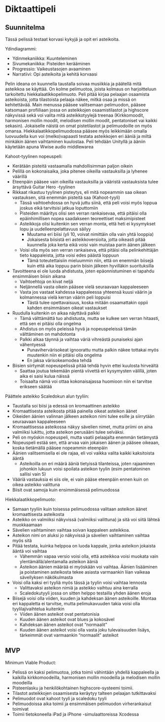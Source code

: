 # Diktaattipeli

## Suunnitelma
Tässä pelissä testaat korvasi kykyjä ja opit eri asteikoita.

Ydindiagrammi:
- Ydinmekaniikka: Kuunteleminen
- Sivumekaniikka: Pisteiden kerääminen
- Progressio: Vaikeustasojen avaaminen
- Narratiivi: Opi asteikoita ja kehitä korvaasi

Pelin ideana on kuunnella taustalla soivaa musiikkia ja päätellä mitä asteikkoa se käyttää. On kolme pelimuotoa, joista kolmaus on harjoitteluun tarkoitettu hiekkalaatikkopelimuoto. Peli pitää kirjaa pelaajan osaamista asteikoista, jotta tilastoista pelaaja näkee, mitkä osaa ja missä on kehitettävää. Main menussa pääsee valitsemaan pelimuodon, pääsee katsomaan profiiliaan jossa on asteikkojen osaamistilastot ja highscore näkyvissä sekä voi valita mitä asteikkotyylejä treenaa (Kirkkomoodit, harmonisen mollin moodit, melodisen mollin moodit, pentatoniset vai kaikki sekasin). Jokaiselle näistä on omat pistetilastot ja pelimuodoille on myös omansa. Hiekkalaatikkopelimuodossa pääsee myös leikkimään omalla luovuudella kun voi (melko)vapaasti testata asteikkojen eri ääniä ja miltä minkäkin äänen vaihtaminen kuulostaa. Peli tehdään Unityllä ja ääniin käytetään apuna Wwise audio middlewarea

Kahoot-tyylinen nopeuspeli:
- Kerätään pisteitä vastaamalla mahdollisimman paljon oikein
- Pelillä on kokonaisaika, joka pitenee oikeilla vastauksilla ja lyhenee väärillä
- Eteenpäin pääsee vain oikeilla vastauksilla ja vääristä vastauksista tulee ärsyttävä Guitar Hero -tyylinen
- Rikkaat rikastuu tyylinen pisteytys, eli mitä nopeammin saa oikean vastauksen, sitä enemmän pisteitä saa (Kahoot-tyyli)
    - Tässä vaihtoehdossa on hyvä juttu siinä, että peli voisi myös loppua joskus eikä tarvitsisi jatkua loputtomiin
    - Pisteiden määritys olisi sen verran rankaisevaa, että pitäisi olla epäinhimillisen nopea saadakseen teoreettiset maksimipisteet
    - Asteikkoja olisi kuitenkin sen verran monta, että heti ei kysymykset lopu ja uudelleenpelattavuus säilyy
        - Muutama eri biisi (yli 10, voivat nimittäin olla vain yhtä looppia)
        - Jokaisesta biisistä eri asteikkoversioita, jotta oikeasti pitää kuunnella joka kerta eikä voisi vain muistaa parin äänen jälkeen
    - Voisi olla myös sen verran rankaiseva, että pitäisi olla pelinkehittäjän tieto kappaleista, jotta voisi edes päästä loppuun
        - Tämä toteutettaisiin mieluummin niin, että on enemmän biisejä kuin että aika loppuu parin biisin jälkeen hyvilläkin suorituksilla
- Tavoitteena ei ole luoda ahdistusta, joten epäonnistuminen ei tapahdu ensimmäisen biisin aikana
    - Vaihtoehtoja on kivat neljä
    - Neljännellä vasta oikein pääsee vielä seuraavaan kappaleeseen
    - Vasta jos vastaat kahdessa kappaleessa yhteensä kuusi väärin ja kolmannessa vielä kerran väärin peli loppuisi
        - Tästä tulee opettavaisuus, koska mitään osaamattakin oppii kahden ensimmäisen oikeat vastaukset
- Ruudulla kuitenkin on aikaa näyttävä palkki
    - Tämä välttämättä tuo ahdistusta, mutta se kulkee sen verran hitaasti, että sen ei pitäisi olla ongelma
    - Ahdistus on myös peleissä hyvä ja nopeuspeleissä tämän välttäminen on mahdotonta
    - Palkki alkaa täynnä ja vaihtaa väriä vihreästä punaiseksi ajan vähentyessä
        - Punavihervärisokeat ignoorattu mutta palkin näkee tottakai myös muutenkin niin ei pitäisi olla ongelma
        - En jaksa värisokeamodea tehdä
- Biisien siirtymät nopeuspelissä pitää tehdä hyvin ettei kuulosta hirveältä
    - Saattaa joutua tekemään pientä viivettä eri kysymysten välillä, joten aika ei saisi kulua näissä
    - Toisaalta nämä voi ottaa kokonaisajassa huomioon niin ei tarvitse erikseen säätää

Päättele asteikko Scaledokun alun tyyliin:
- Taustalla soi biisi ja edessä on kromaattinen asteikko
- Kromaattisesta asteikosta pitää painella oikeat asteikon äänet
- Oikeiden äänien valinnan jälkeen asteikon nimi tulee esille ja siirrytään seuraavaan kappaleeseen
- Kromaattisessa asteikossa näkyy sävelien nimet, mutta priimi on aina valmiiksi lukittu, jotta asteikon perusääni tulee selväksi.
- Peli on myöskin nopeuspeli, mutta vaatii pelaajalta enemmän tietämystä
- Nopeuspeli estää sen, että arvaa vain jokaisen äänen ja pääsee oikeaan, koska tietämällä pääsee nopeammin eteenpäin
- Äänien valitsemisella ei ole rajaa, eli voi vaikka valita kaikki kaksitoista ääntä
    - Asteikoilla on eri määrä ääniä tietyissä tilanteissa, joten rajaaminen johonkin lukuun voisi spoilata asteikon tyylin (esim pentatoninen sallisi vain 5)
- Vääriä vastauksia ei siis ole, ei vain pääse eteenpäin ennen kuin on oikea asteikko valittuna
- Biisit ovat samoja kuin ensimmäisessä pelimuodossa

Hiekkalaatikkopelimuoto:
- Samaan tyyliin kuin toisessa pelimuodossa valitaan asteikon äänet kromaattisesta asteikosta
- Asteikko on valmiiksi näkyvissä (valmiiksi valittuna) ja sitä voi siitä lähteä muokkaamaan
- Sävelien vaihtaminen vaihtaa soivan kappaleen asteikkoa.
- Asteikon nimi on aluksi jo näkyvissä ja sävelien vaihtaminen vaihtaa myös sitä
- Pitää testata, kuinka helppoa on luoda kappale, jonka asteikon jokaista ääntä voi vaihtaa
    - Vähemmän vapaa versio voisi olla, että asteikkoa voisi muokata vain ylentämällä/alentamalla asteikon ääniä
    - Asteikon äänien määrää ei myöskään voi vaihtaa. Äänien lisääminen ja poistaminen asteikosta tekee asiasta varmaankin liian vaikeaa sävellyksen näkökulmasta
- Voisi olla kaksi eri tyyliä myös tässä ja tyylin voisi vaihtaa lennosta
    - Valittavaksi asteikon nimiä ja asteikko vaihtuu aina kerralla
    - Scaledokutyyli jossa on sitten helppo testailla yhden äänen eroja
- Biisejä voisi olla viiden, kuuden ja kahdeksan äänen asteikoille. Montaa eri kappaletta ei tarvitse, mutta pelimukavuuden takia voisi olla tyylilajivaihtelua kuitenkin
    - Viiden äänen asteikot ovat pentatonisia
    - Kuuden äänen asteikot ovat blues ja kokosävel
    - Kahdeksan äänen asteikot ovat “normaalit”
    - Kuuden äänen asteikot voisi olla vasta joku tulevaisuuden lisäys, tärkeimmät ovat varmaankin “normaalit” asteikot

## MVP

Minimum Viable Product:
- Pelissä on kaksi pelimuotoa, jotka toimii vähintään yhdellä kappaleella ja kaikilla kirkkomoodeilla, harmonisen mollin moodeilla ja melodisen mollin moodeilla
- Pisteenlasku ja henkilökohtainen highscore-systeemi toimii.
- Tilastot asteikkojen osaamisesta keräytyy talteen pelaajan tutkittavaksi
- Pelimuodot ovat kahoot tyyli ja scaledoku tyyli
- Pelimuodoissa aika toimii ja ensimmäisen pelimuodon virherankaisut toimivat
- Toimii tietokoneella iPad ja iPhone -simulaattoreissa Xcodessa
